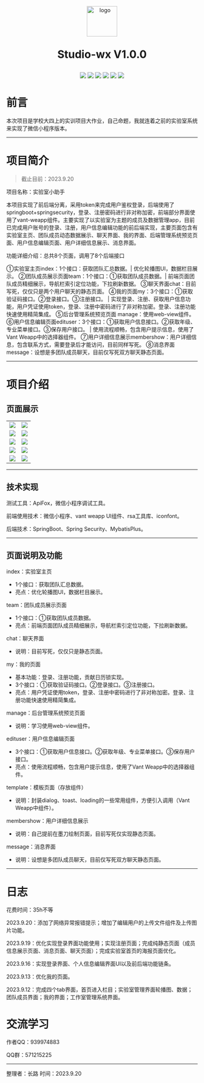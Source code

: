 <p align="center">
	<img alt="logo" style="width:80px;height:80px" src="https://pictured-bed.oss-cn-beijing.aliyuncs.com/img/2022/6/202206151314105.png">
</p>
<h1 align="center" style="margin: 30px 0 30px; font-weight: bold;">Studio-wx V1.0.0</h1>
<p align="center">
<img src="https://img.shields.io/badge/JDK-1.8+-green.svg"/>
<img src="https://img.shields.io/badge/springboot-2.7.0.RELEASE-green"/>
<img src="https://img.shields.io/badge/vue-2.5.2-green"/>
<img src="https://img.shields.io/badge/mysql-8.0.28-green"/>
<img src="https://img.shields.io/badge/mybatis--plus-3.4.3-green"/>
<img src="https://img.shields.io/badge/redis-2.5.0-green"/>
</p>



# 前言

本次项目是学校大四上的实训项目大作业，自己命题，我就连着之前的实验室系统来实现了微信小程序版本。

---

# 项目简介

> 截止目前：2023.9.20

项目名称：实验室小助手

本项目实现了前后端分离，采用token来完成用户鉴权登录，后端使用了springboot+springsecurity，登录、注册密码进行非对称加密，前端部分界面使用了vant-weapp组件。主要实现了以实验室为主题的成员及数据管理app，目前已完成用户账号的登录、注册，用户信息编辑功能的前后端实现，主要页面包含有实验室主页、团队成员动态数据展示、聊天界面、我的界面、后端管理系统预览页面、用户信息编辑页面、用户详细信息展示、消息界面。

功能详细介绍：总共8个页面，调用了8个后端接口

①实验室主页index：1个接口：获取团队汇总数据。| 优化轮播图UI，数据栏目展示。
②团队成员展示页面team：1个接口：①获取团队成员数据。|  前端页面团队成员精细展示，导航栏索引定位功能，下拉刷新数据。
③聊天界面chat：目前写死，仅仅只是两个用户聊天的静态页面。
④我的页面my：3个接口：①获取验证码接口。②登录接口。③注册接口。 | 实现登录、注册、获取用户信息功能，用户凭证使用token，登录、注册中密码进行了非对称加密。登录、注册功能快速使用精简集成。
⑤后台管理系统预览页面 manage：使用web-view组件。
⑥用户信息编辑页面edituser：3个接口：①获取用户信息接口。②获取年级、专业菜单接口。③保存用户接口。 | 使用流程顺畅，包含用户提示信息，使用了Vant Weapp中的选择器组件。
⑦用户详细信息展示membershow：用户详细信息，包含联系方式，需要登录后才能访问，目前同样写死。
⑧消息界面message：设想是多团队成员聊天，目前仅写死双方聊天静态页面。

---

# 项目介绍

## 页面展示

<table>
    <tr>
        <td><img src="https://pictured-bed.oss-cn-beijing.aliyuncs.com/img/2023/7/image-20230920112809004.png"/></td>
        <td><img src="https://pictured-bed.oss-cn-beijing.aliyuncs.com/img/2023/7/image-20230920112900836.png"/></td>
    </tr>
    <tr>
        <td><img src="https://pictured-bed.oss-cn-beijing.aliyuncs.com/img/2023/7/image-20230920113105304.png"/></td>
        <td><img src="https://pictured-bed.oss-cn-beijing.aliyuncs.com/img/2023/7/image-20230920113122945.png"/></td>
    </tr>
    <tr>
        <td><img src="https://pictured-bed.oss-cn-beijing.aliyuncs.com/img/2023/7/image-20230920113145509.png"/></td>
        <td><img src="https://pictured-bed.oss-cn-beijing.aliyuncs.com/img/2023/7/image-20230920113252245.png"/></td>
    </tr>
	<tr>
        <td><img src="https://pictured-bed.oss-cn-beijing.aliyuncs.com/img/2023/7/image-20230920113202103.png"/></td>
        <td><img src="https://pictured-bed.oss-cn-beijing.aliyuncs.com/img/2023/7/image-20230920113216836.png"/></td>
    </tr>	 
    <tr>
        <td><img src="https://pictured-bed.oss-cn-beijing.aliyuncs.com/img/2023/7/%E6%97%A0%E6%A0%87%E9%A2%98.png"/></td>
        <td><img src="https://pictured-bed.oss-cn-beijing.aliyuncs.com/img/2023/7/image-20230920113358715.png"/></td>
    </tr>
</table>

---

## 技术实现

测试工具：ApiFox，微信小程序调试工具。

前端使用技术：微信小程序、vant weapp UI组件、rsa工具库、iconfont。

后端技术：SpringBoot、Spring Security、MybatisPlus。

---

## 页面说明及功能

index：实验室主页

+ 1个接口：获取团队汇总数据。
+ 亮点：优化轮播图UI，数据栏目展示。

team：团队成员展示页面

+ 1个接口：①获取团队成员数据。
+ 亮点：前端页面团队成员精细展示，导航栏索引定位功能，下拉刷新数据。

chat：聊天界面

+ 说明：目前写死，仅仅只是静态页面。

my：我的页面

+ 基本功能：登录、注册功能，贡献日历锁实现。
+ 3个接口：①获取验证码接口。②登录接口。③注册接口。
+ 亮点：用户凭证使用token，登录、注册中密码进行了非对称加密。登录、注册功能快速使用精简集成。

manage：后台管理系统预览页面

+ 说明：学习使用web-view组件。

edituser：用户信息编辑页面

+ 3个接口：①获取用户信息接口。②获取年级、专业菜单接口。③保存用户接口。
+ 亮点：使用流程顺畅，包含用户提示信息，使用了Vant Weapp中的选择器组件。

template：模板页面（存放组件）

+ 说明：封装dialog、toast、loading的一些常用组件，方便引入调用（Vant Weapp中组件）。

membershow：用户详细信息展示

+ 说明：自己提前在墨刀绘制页面，目前写死仅实现静态页面。

message：消息界面

+ 说明：设想是多团队成员聊天，目前仅写死双方聊天静态页面。

---

# 日志

花费时间：35h不等

2023.9.20：添加了网络异常报错提示；增加了编辑用户的上传文件组件及上传图片功能。

2023.9.19：优化实现登录界面功能使用；实现注册页面；完成纯静态页面（成员信息展示页面、消息页面、聊天页面）；完成实验室首页的海报页面优化。

2023.9.16：实现登录界面、个人信息编辑界面UI以及前后端功能链条。

2023.9.13：优化我的页面。

2023.9.12：完成四个tab界面，首页进入栏目；实验室管理界面轮播图、数据；团队成员界面；我的界面；工作室管理系统界面。

# 交流学习

作者QQ：939974883

QQ群：571215225

---

整理者：长路  时间：2023.9.20